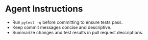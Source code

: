 # Agent Instructions

- Run `pytest -q` before committing to ensure tests pass.
- Keep commit messages concise and descriptive.
- Summarize changes and test results in pull request descriptions.
